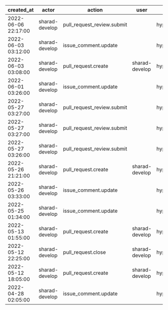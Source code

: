 |          created_at | actor          | action                     | user           | repo             |
| ------------------- | -------------- | -------------------------- | -------------- | ---------------- |
| 2022-06-06 22:17:00 | sharad-develop | pull_request_review.submit |                | hyperledger/besu |
| 2022-06-03 03:12:00 | sharad-develop | issue_comment.update       |                | hyperledger/besu |
| 2022-06-03 03:08:00 | sharad-develop | pull_request.create        | sharad-develop | hyperledger/besu |
| 2022-06-01 03:26:00 | sharad-develop | issue_comment.update       |                | hyperledger/besu |
| 2022-05-27 03:27:00 | sharad-develop | pull_request_review.submit |                | hyperledger/besu |
| 2022-05-27 03:27:00 | sharad-develop | pull_request_review.submit |                | hyperledger/besu |
| 2022-05-27 03:26:00 | sharad-develop | pull_request_review.submit |                | hyperledger/besu |
| 2022-05-26 21:21:00 | sharad-develop | pull_request.create        | sharad-develop | hyperledger/besu |
| 2022-05-26 03:33:00 | sharad-develop | issue_comment.update       |                | hyperledger/besu |
| 2022-05-25 01:34:00 | sharad-develop | issue_comment.update       |                | hyperledger/besu |
| 2022-05-13 01:55:00 | sharad-develop | pull_request.create        | sharad-develop | hyperledger/besu |
| 2022-05-12 22:25:00 | sharad-develop | pull_request.close         | sharad-develop | hyperledger/besu |
| 2022-05-12 18:05:00 | sharad-develop | pull_request.create        | sharad-develop | hyperledger/besu |
| 2022-04-28 02:05:00 | sharad-develop | issue_comment.update       |                | hyperledger/besu |
